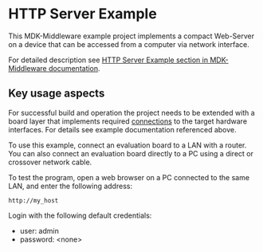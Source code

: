 # HTTP Server Example

This MDK-Middleware example project implements a compact Web-Server on a device that can be accessed from a computer via network interface.

For detailed description see [HTTP Server Example section in MDK-Middleware documentation](https://arm-software.github.io/MDK-Middleware/latest/Network/HTTP_Server_Example.html).

## Key usage aspects

For successful build and operation the project needs to be extended with a board layer that implements required [connections](https://open-cmsis-pack.github.io/cmsis-toolbox/ReferenceApplications/#connections) to the target hardware interfaces. For details see example documentation referenced above.

To use this example, connect an evaluation board to a LAN with a router. You can also connect an evaluation board directly to a PC using a direct or crossover network cable.

To test the program, open a web browser on a PC connected to the same LAN, and enter the following address:

```http
http://my_host
```

Login with the following default credentials:

- user: admin
- password: \<none\>

